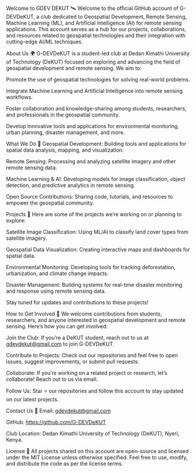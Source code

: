 Welcome to GDEV DEKUT 🛰️
Welcome to the official GitHub account of G-DEVDeKUT, a club dedicated to Geospatial Development, Remote Sensing, Machine Learning (ML), and Artificial Intelligence (AI) for remote sensing applications. This account serves as a hub for our projects, collaborations, and resources related to geospatial technologies and their integration with cutting-edge AI/ML techniques.

About Us 🌍
G-DEVDeKUT is a student-led club at Dedan Kimathi University of Technology (DeKUT) focused on exploring and advancing the field of geospatial development and remote sensing. We aim to:

Promote the use of geospatial technologies for solving real-world problems.

Integrate Machine Learning and Artificial Intelligence into remote sensing workflows.

Foster collaboration and knowledge-sharing among students, researchers, and professionals in the geospatial community.

Develop innovative tools and applications for environmental monitoring, urban planning, disaster management, and more.

What We Do 🚀
Geospatial Development: Building tools and applications for spatial data analysis, mapping, and visualization.

Remote Sensing: Processing and analyzing satellite imagery and other remote sensing data.

Machine Learning & AI: Developing models for image classification, object detection, and predictive analytics in remote sensing.

Open Source Contributions: Sharing code, tutorials, and resources to empower the geospatial community.

Projects 📂
Here are some of the projects we’re working on or planning to explore:

Satellite Image Classification: Using ML/AI to classify land cover types from satellite imagery.

Geospatial Data Visualization: Creating interactive maps and dashboards for spatial data.

Environmental Monitoring: Developing tools for tracking deforestation, urbanization, and climate change impacts.

Disaster Management: Building systems for real-time disaster monitoring and response using remote sensing data.

Stay tuned for updates and contributions to these projects!

How to Get Involved 🤝
We welcome contributions from students, researchers, and anyone interested in geospatial development and remote sensing. Here’s how you can get involved:

Join the Club: If you’re a DeKUT student, reach out to us at gdevdekut@gmail.com to join G-DEVDeKUT.

Contribute to Projects: Check out our repositories and feel free to open issues, suggest improvements, or submit pull requests.

Collaborate: If you’re working on a related project or research, let’s collaborate! Reach out to us via email.

Follow Us: Star ⭐ our repositories and follow this account to stay updated on our latest projects.

Contact Us 📧
Email: gdevdekut@gmail.com

GitHub: https://github.com/G-DEVDeKUT

Club Location: Dedan Kimathi University of Technology (DeKUT), Nyeri, Kenya.

License 📜
All projects shared on this account are open-source and licensed under the MIT License unless otherwise specified. Feel free to use, modify, and distribute the code as per the license terms.
